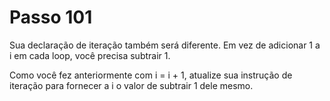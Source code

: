 # Passo 101

Sua declaração de iteração também será diferente. Em vez de adicionar 1 a i em cada loop, você precisa subtrair 1.

Como você fez anteriormente com i = i + 1, atualize sua instrução de iteração para fornecer a i o valor de subtrair 1 dele mesmo.